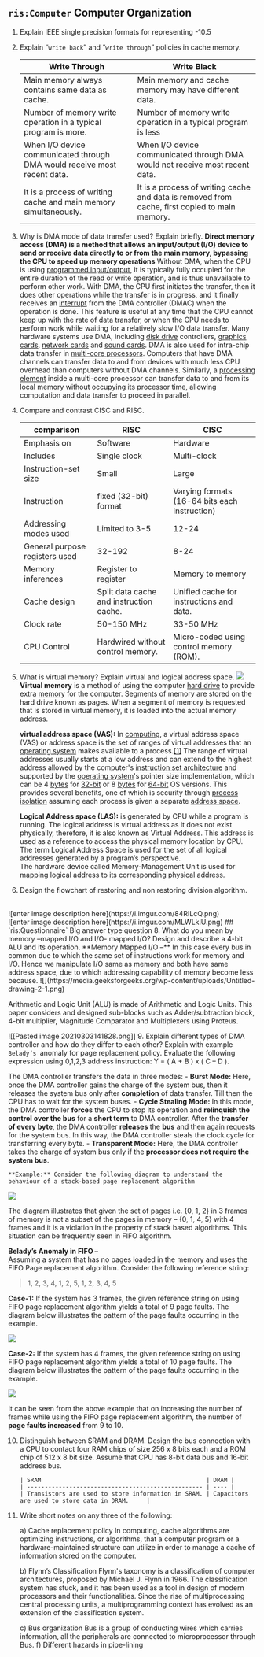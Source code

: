 
## `ris:Computer` Computer Organization
1. Explain IEEE single precision formats for representing -10.5
2. Explain “`write back`” and “`write through`” policies in cache memory.
	
	|Write Through|Write Black|
	|--------------|------------|
	|Main memory always contains same data as cache.|Main memory and cache memory may have different data.|
	|Number of memory write operation in a typical program is more.| Number of memory write operation in a typical program is less|
	|When I/O device communicated through DMA would receive most recent data.|When I/O device communicated through DMA would not receive most recent data.|
	|It is a process of writing cache and main memory simultaneously.|It is a process of writing cache and data is removed from cache, first copied to main memory.|
	
	
3. Why is DMA mode of data transfer used? Explain briefly.
	**Direct memory access (DMA) is a method that allows an input/output (I/O) device to send or receive data directly to or from the main memory, bypassing the CPU to speed up memory operations**
	Without DMA, when the CPU is using [programmed input/output](https://en.wikipedia.org/wiki/Programmed_input/output "Programmed input/output"), it is typically fully occupied for the entire duration of the read or write operation, and is thus unavailable to perform other work. With DMA, the CPU first initiates the transfer, then it does other operations while the transfer is in progress, and it finally receives an [interrupt](https://en.wikipedia.org/wiki/Interrupt "Interrupt") from the DMA controller (DMAC) when the operation is done. 
	This feature is useful at any time that the CPU cannot keep up with the rate of data transfer, or when the CPU needs to perform work while waiting for a relatively slow I/O data transfer. Many hardware systems use DMA, including [disk drive](https://en.wikipedia.org/wiki/Disk_storage "Disk storage") controllers, [graphics cards](https://en.wikipedia.org/wiki/Video_card "Video card"), [network cards](https://en.wikipedia.org/wiki/Network_interface_controller "Network interface controller") and [sound cards](https://en.wikipedia.org/wiki/Sound_card "Sound card"). DMA is also used for intra-chip data transfer in [multi-core processors](https://en.wikipedia.org/wiki/Multi-core_processor "Multi-core processor"). Computers that have DMA channels can transfer data to and from devices with much less CPU overhead than computers without DMA channels. Similarly, a [processing element](https://en.wikipedia.org/wiki/Processing_element "Processing element") inside a multi-core processor can transfer data to and from its local memory without occupying its processor time, allowing computation and data transfer to proceed in parallel.
	
4. Compare and contrast CISC and RISC.
 
	comparison|RISC|CISC
	--------|--------|------
	Emphasis on|Software|Hardware
	Includes|Single clock|Multi-clock
	Instruction-set size|Small|Large
	Instruction|fixed (32-bit) format|Varying formats (16-64 bits each instruction)
	Addressing modes used|Limited to 3-5|12-24
	General purpose registers used|32-192|8-24
	Memory inferences|Register to register|Memory to memory
	Cache design|Split data cache and instruction cache.|Unified cache for instructions and data.
	Clock rate|50-150 MHz|33-50 MHz
	CPU Control|Hardwired without control memory.|Micro-coded using control memory (ROM).
	
5. What is virtual memory? Explain virtual and logical address space.
	![](https://upload.wikimedia.org/wikipedia/commons/thumb/6/6e/Virtual_memory.svg/250px-Virtual_memory.svg.png)
	**Virtual memory** is a method of using the computer [hard drive](https://www.computerhope.com/jargon/h/harddriv.htm) to provide extra [memory](https://www.computerhope.com/jargon/m/memory.htm) for the computer. Segments of memory are stored on the hard drive known as pages. When a segment of memory is requested that is stored in virtual memory, it is loaded into the actual memory address.
	
	**virtual address space (VAS):** In [computing](https://en.wikipedia.org/wiki/Computing "Computing"), a virtual address space (VAS) or address space is the set of ranges of virtual addresses that an [operating system](https://en.wikipedia.org/wiki/Operating_system "Operating system") makes available to a process.[\[1\]](https://en.wikipedia.org/wiki/Virtual_address_space#cite_note-1) The range of virtual addresses usually starts at a low address and can extend to the highest address allowed by the computer's [instruction set architecture](https://en.wikipedia.org/wiki/Instruction_set "Instruction set") and supported by the [operating system](https://en.wikipedia.org/wiki/Operating_system "Operating system")'s pointer size implementation, which can be 4 [bytes](https://en.wikipedia.org/wiki/Bytes "Bytes") for [32-bit](https://en.wikipedia.org/wiki/32-bit "32-bit") or 8 [bytes](https://en.wikipedia.org/wiki/Bytes "Bytes") for [64-bit](https://en.wikipedia.org/wiki/64-bit "64-bit") OS versions. This provides several benefits, one of which is security through [process isolation](https://en.wikipedia.org/wiki/Process_isolation "Process isolation") assuming each process is given a separate [address space](https://en.wikipedia.org/wiki/Address_space "Address space").
	
	**Logical Address space (LAS):** is generated by CPU while a program is running. The logical address is virtual address as it does not exist physically, therefore, it is also known as Virtual Address. This address is used as a reference to access the physical memory location by CPU. The term Logical Address Space is used for the set of all logical addresses generated by a program’s perspective.  
	The hardware device called Memory-Management Unit is used for mapping logical address to its corresponding physical address.
	
6. Design the flowchart of restoring and non restoring division algorithm.
<br>
	![enter image description here](https://i.imgur.com/84RILcQ.png)
<br>
![enter image description here](https://i.imgur.com/MLWLkIU.png)
## `ris:Questionnaire` BIg answer type question
8. What do you mean by memory –mapped I/O and I/O- mapped I/O? Design and describe a 4-bit ALU and its operation.
 **Memory Mapped I/O –**
In this case every bus in common due to which the same set of instructions work for memory and I/O. Hence we manipulate I/O same as memory and both have same address space, due to which addressing capability of memory become less because.
![](https://media.geeksforgeeks.org/wp-content/uploads/Untitled-drawing-2-1.png)

Arithmetic and Logic Unit (ALU) is made of Arithmetic and Logic Units. This paper considers and designed sub-blocks such as Adder/subtraction block, 4-bit multiplier, Magnitude Comparator and Multiplexers using Proteus.

![[Pasted image 20210303141828.png]]
9. Explain different types of DMA controller and how do they differ to each other? Explain with example `Belady’s `anomaly for page replacement policy. Evaluate the following expression using 0,1,2,3 address instruction: Y = ( A + B ) x ( C – D ).

The DMA controller transfers the data in three modes:
	- **Burst Mode:** Here, once the DMA controller gains the charge of the system bus, then it releases the system bus only after **completion** of data transfer. Till then the CPU has to wait for the system buses.
	- **Cycle Stealing Mode:** In this mode, the DMA controller **forces** the CPU to stop its operation and **relinquish the control over the bus** for a **short term** to DMA controller. After the **transfer of every byte**, the DMA controller
	**releases** the **bus** and then again requests for the system bus. In this way, the DMA controller steals the clock cycle for transferring every byte.
	- **Transparent Mode:** Here, the DMA controller takes the charge of system bus only if the **processor does not require the system bus**.
	
	**Example:** Consider the following diagram to understand the behaviour of a stack-based page replacement algorithm

![](https://media.geeksforgeeks.org/wp-content/uploads/stackbased.png)

The diagram illustrates that given the set of pages i.e. {0, 1, 2} in 3 frames of memory is not a subset of the pages in memory – {0, 1, 4, 5} with 4 frames and it is a violation in the property of stack based algorithms. This situation can be frequently seen in FIFO algorithm.

**Belady’s Anomaly in FIFO –**  
Assuming a system that has no pages loaded in the memory and uses the FIFO Page replacement algorithm. Consider the following reference string:

> 1, 2, 3, 4, 1, 2, 5, 1, 2, 3, 4, 5 

**Case-1:** If the system has 3 frames, the given reference string on using FIFO page replacement algorithm yields a total of 9 page faults. The diagram below illustrates the pattern of the page faults occurring in the example.

![](https://media.geeksforgeeks.org/wp-content/uploads/fifo3.png)

**Case-2:** If the system has 4 frames, the given reference string on using FIFO page replacement algorithm yields a total of 10 page faults. The diagram below illustrates the pattern of the page faults occurring in the example.

![](https://media.geeksforgeeks.org/wp-content/uploads/fifo4.png)

It can be seen from the above example that on increasing the number of frames while using the FIFO page replacement algorithm, the number of **page faults increased** from 9 to 10.


10. Distinguish between SRAM and DRAM. Design the bus connection with a CPU to contact four RAM chips of size 256 x 8 bits each and a ROM chip of 512 x 8 bit size. Assume that CPU has 8-bit data bus and 16-bit address bus.

		| SRAM                                               | DRAM |
		| -------------------------------------------------- | ---- |
		| Transistors are used to store information in SRAM. | Capacitors are used to store data in DRAM.     |
		
11. Write short notes on any three of the following:

	a) Cache replacement policy
		In computing, cache algorithms are optimizing instructions, or algorithms, that a computer program or a hardware-maintained structure can utilize in order to manage a cache of information stored on the computer.
	
	b) Flynn’s Classification
		Flynn's taxonomy is a classification of computer architectures, proposed by Michael J. Flynn in 1966. The classification system has stuck, and it has been used as a tool in design of modern processors and their functionalities. Since the rise of multiprocessing central processing units, a multiprogramming context has evolved as an extension of the classification system.
	
	c) Bus organization
		Bus is a group of conducting wires which carries information, all the peripherals are connected to microprocessor through Bus.
		f) Different hazards in pipe-lining
	